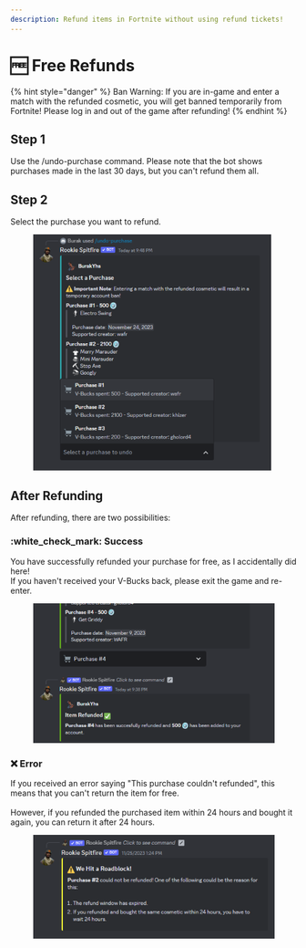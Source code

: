 ```yaml
---
description: Refund items in Fortnite without using refund tickets!
---
```


# 🆓 Free Refunds

{% hint style="danger" %}
Ban Warning: If you are in-game and enter a match with the refunded cosmetic, you will get banned temporarily from Fortnite! Please log in and out of the game after refunding!
{% endhint %}



## Step 1

Use the /undo-purchase command. Please note that the bot shows purchases made in the last 30 days, but you can't refund them all.

## Step 2

Select the purchase you want to refund.&#x20;

<figure><img src="../.gitbook/assets/undo-purchase-select.png" alt="Undo-Purchase Command Select" width="418"><figcaption></figcaption></figure>

## After Refunding

After refunding, there are two possibilities:

### :white\_check\_mark: Success

You have successfully refunded your purchase for free, as I accidentally did here! \
If you haven't received your V-Bucks back, please exit the game and re-enter.

<figure><img src="../.gitbook/assets/undo-purchase-refunded.png" alt="Undo Purchase Command Success"><figcaption></figcaption></figure>

### :x: Error

If you received an error saying "This purchase couldn't refunded", this means that you can't return the item for free.\
\
However, if you refunded the purchased item within 24 hours and bought it again, you can return it after 24 hours.

<figure><img src="../.gitbook/assets/undo-purchase-error.png" alt="Undo Purchase Command Error"><figcaption></figcaption></figure>
